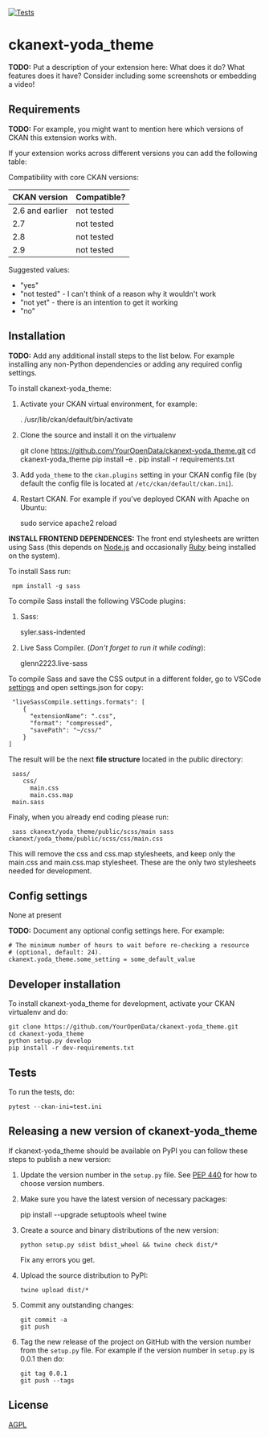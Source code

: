 [![Tests](https://github.com/YourOpenData/ckanext-yoda_theme/workflows/Tests/badge.svg?branch=main)](https://github.com/YourOpenData/ckanext-yoda_theme/actions)

# ckanext-yoda_theme

**TODO:** Put a description of your extension here:  What does it do? What features does it have? Consider including some screenshots or embedding a video!


## Requirements

**TODO:** For example, you might want to mention here which versions of CKAN this
extension works with.

If your extension works across different versions you can add the following table:

Compatibility with core CKAN versions:

| CKAN version    | Compatible?   |
| --------------- | ------------- |
| 2.6 and earlier | not tested    |
| 2.7             | not tested    |
| 2.8             | not tested    |
| 2.9             | not tested    |

Suggested values:

* "yes"
* "not tested" - I can't think of a reason why it wouldn't work
* "not yet" - there is an intention to get it working
* "no"


## Installation

**TODO:** Add any additional install steps to the list below.
   For example installing any non-Python dependencies or adding any required
   config settings.

To install ckanext-yoda_theme:

1. Activate your CKAN virtual environment, for example:

     . /usr/lib/ckan/default/bin/activate

2. Clone the source and install it on the virtualenv

    git clone https://github.com/YourOpenData/ckanext-yoda_theme.git
    cd ckanext-yoda_theme
    pip install -e .
	pip install -r requirements.txt

3. Add `yoda_theme` to the `ckan.plugins` setting in your CKAN
   config file (by default the config file is located at
   `/etc/ckan/default/ckan.ini`).

4. Restart CKAN. For example if you've deployed CKAN with Apache on Ubuntu:

     sudo service apache2 reload


**INSTALL FRONTEND DEPENDENCES:** The front end stylesheets are written using Sass (this depends on [Node.js](https://nodejs.org/en/) and occasionally [Ruby](https://www.ruby-lang.org/es/documentation/installation/#apt) being installed on the system).


To install Sass run:
    
     npm install -g sass


To compile Sass install the following VSCode plugins:
1. Sass:

     syler.sass-indented
2. Live Sass Compiler. (_Don't forget to run it while coding_):

     glenn2223.live-sass

To compile Sass and save the CSS output in a different folder, go to VSCode [settings](https://code.visualstudio.com/docs/getstarted/settings) and open settings.json for copy:
    
     "liveSassCompile.settings.formats": [
        {
          "extensionName": ".css",
          "format": "compressed",
          "savePath": "~/css/"
        }
    ]

The result will be the next **file structure** located in the public directory:

     sass/
        css/
          main.css
          main.css.map
     main.sass

Finaly, when you already end coding please run:
    
     sass ckanext/yoda_theme/public/scss/main sass ckanext/yoda_theme/public/scss/css/main.css

This will remove the css and css.map stylesheets, and keep only the main.css and main.css.map stylesheet. These are the only two stylesheets needed for development.

## Config settings

None at present

**TODO:** Document any optional config settings here. For example:

	# The minimum number of hours to wait before re-checking a resource
	# (optional, default: 24).
	ckanext.yoda_theme.some_setting = some_default_value


## Developer installation

To install ckanext-yoda_theme for development, activate your CKAN virtualenv and
do:

    git clone https://github.com/YourOpenData/ckanext-yoda_theme.git
    cd ckanext-yoda_theme
    python setup.py develop
    pip install -r dev-requirements.txt


## Tests

To run the tests, do:

    pytest --ckan-ini=test.ini


## Releasing a new version of ckanext-yoda_theme

If ckanext-yoda_theme should be available on PyPI you can follow these steps to publish a new version:

1. Update the version number in the `setup.py` file. See [PEP 440](http://legacy.python.org/dev/peps/pep-0440/#public-version-identifiers) for how to choose version numbers.

2. Make sure you have the latest version of necessary packages:

    pip install --upgrade setuptools wheel twine

3. Create a source and binary distributions of the new version:

       python setup.py sdist bdist_wheel && twine check dist/*

   Fix any errors you get.

4. Upload the source distribution to PyPI:

       twine upload dist/*

5. Commit any outstanding changes:

       git commit -a
       git push

6. Tag the new release of the project on GitHub with the version number from
   the `setup.py` file. For example if the version number in `setup.py` is
   0.0.1 then do:

       git tag 0.0.1
       git push --tags

## License

[AGPL](https://www.gnu.org/licenses/agpl-3.0.en.html)
